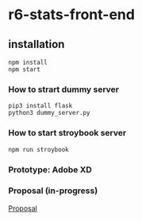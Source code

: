 # r6-stats-front-end


## installation
```
npm install
npm start
```

### How to strart dummy server
```
pip3 install flask 
python3 dummy_server.py
```

### How to start stroybook server
```
npm run stroybook
```

### Prototype: Adobe XD


### Proposal (in-progress)
[Proposal](https://www.notion.so/R6-Stats-fb0b362be1334d53a49469a3fecbcabc)

